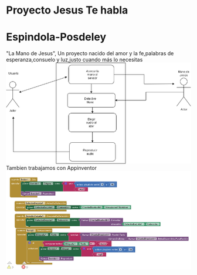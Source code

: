 # Proyecto Jesus Te habla 
# Espindola-Posdeley
"La Mano de Jesus", Un proyecto nacido del amor y la fe,palabras de esperanza,consuelo y luz,justo cuando más lo necesitas
![enter image description here](https://github.com/MILANESO7/Espindola-Posdeley/blob/main/imagenes/Diagrama%20Mano_jesus.png?raw=true)
Tambien trabajamos con Appinventor
![enter image description here](https://github.com/MILANESO7/Espindola-Posdeley/blob/main/imagenes/appinventor.png?raw=true)
